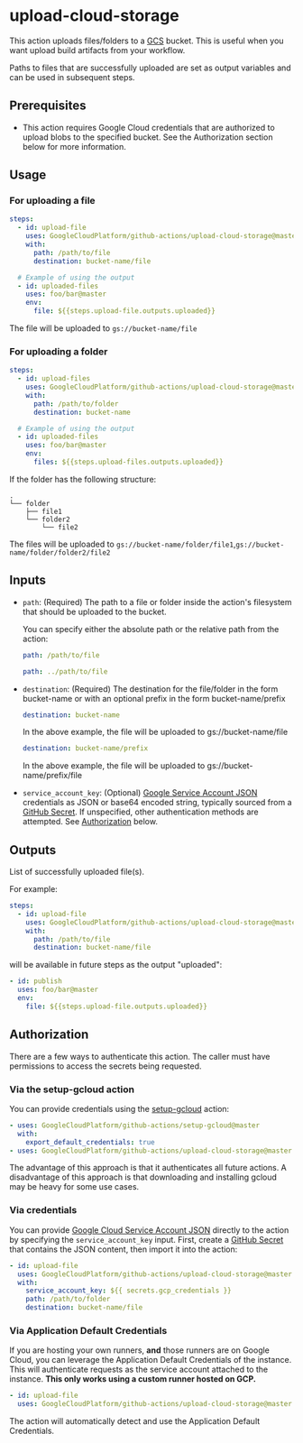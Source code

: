 <!--
Copyright 2020 Google LLC

Licensed under the Apache License, Version 2.0 (the "License");
you may not use this file except in compliance with the License.
You may obtain a copy of the License at

    http://www.apache.org/licenses/LICENSE-2.0

Unless required by applicable law or agreed to in writing, software
distributed under the License is distributed on an "AS IS" BASIS,
WITHOUT WARRANTIES OR CONDITIONS OF ANY KIND, either express or implied.
See the License for the specific language governing permissions and
limitations under the License.
-->

# upload-cloud-storage

This action uploads files/folders to a [GCS][gcs] bucket. This is useful when
you want upload build artifacts from your workflow.

Paths to files that are successfully uploaded are set as output variables and can be
used in subsequent steps.

## Prerequisites

- This action requires Google Cloud credentials that are authorized to upload
  blobs to the specified bucket. See the Authorization section below for more
  information.

## Usage

### For uploading a file

```yaml
steps:
  - id: upload-file
    uses: GoogleCloudPlatform/github-actions/upload-cloud-storage@master
    with:
      path: /path/to/file
      destination: bucket-name/file

  # Example of using the output
  - id: uploaded-files
    uses: foo/bar@master
    env:
      file: ${{steps.upload-file.outputs.uploaded}}
```

The file will be uploaded to `gs://bucket-name/file`

### For uploading a folder

```yaml
steps:
  - id: upload-files
    uses: GoogleCloudPlatform/github-actions/upload-cloud-storage@master
    with:
      path: /path/to/folder
      destination: bucket-name

  # Example of using the output
  - id: uploaded-files
    uses: foo/bar@master
    env:
      files: ${{steps.upload-files.outputs.uploaded}}
```

If the folder has the following structure:

```
.
└── folder
    ├── file1
    └── folder2
        └── file2
```

The files will be uploaded to `gs://bucket-name/folder/file1`,`gs://bucket-name/folder/folder2/file2`

## Inputs

- `path`: (Required) The path to a file or folder inside the action's filesystem
  that should be uploaded to the bucket.

  You can specify either the absolute path or the relative path from the action:

  ```yaml
  path: /path/to/file
  ```

  ```yaml
  path: ../path/to/file
  ```

- `destination`: (Required) The destination for the file/folder in the form bucket-name or with
  an optional prefix in the form bucket-name/prefix

  ```yaml
  destination: bucket-name
  ```

  In the above example, the file will be uploaded to gs://bucket-name/file

  ```yaml
  destination: bucket-name/prefix
  ```

  In the above example, the file will be uploaded to gs://bucket-name/prefix/file

- `service_account_key`: (Optional) [Google Service Account JSON][sa] credentials as JSON or base64 encoded string,
  typically sourced from a [GitHub Secret][gh-secret]. If unspecified, other
  authentication methods are attempted. See [Authorization](#Authorization) below.

## Outputs

List of successfully uploaded file(s).

For example:

```yaml
steps:
  - id: upload-file
    uses: GoogleCloudPlatform/github-actions/upload-cloud-storage@master
    with:
      path: /path/to/file
      destination: bucket-name/file
```

will be available in future steps as the output "uploaded":

```yaml
- id: publish
  uses: foo/bar@master
  env:
    file: ${{steps.upload-file.outputs.uploaded}}
```

## Authorization

There are a few ways to authenticate this action. The caller must have
permissions to access the secrets being requested.

### Via the setup-gcloud action

You can provide credentials using the [setup-gcloud][setup-gcloud] action:

```yaml
- uses: GoogleCloudPlatform/github-actions/setup-gcloud@master
  with:
    export_default_credentials: true
- uses: GoogleCloudPlatform/github-actions/upload-cloud-storage@master
```

The advantage of this approach is that it authenticates all future actions. A
disadvantage of this approach is that downloading and installing gcloud may be
heavy for some use cases.

### Via credentials

You can provide [Google Cloud Service Account JSON][sa] directly to the action
by specifying the `service_account_key` input. First, create a [GitHub
Secret][gh-secret] that contains the JSON content, then import it into the
action:

```yaml
- id: upload-file
  uses: GoogleCloudPlatform/github-actions/upload-cloud-storage@master
  with:
    service_account_key: ${{ secrets.gcp_credentials }}
    path: /path/to/folder
    destination: bucket-name/file
```

### Via Application Default Credentials

If you are hosting your own runners, **and** those runners are on Google Cloud,
you can leverage the Application Default Credentials of the instance. This will
authenticate requests as the service account attached to the instance. **This
only works using a custom runner hosted on GCP.**

```yaml
- id: upload-file
  uses: GoogleCloudPlatform/github-actions/upload-cloud-storage@master
```

The action will automatically detect and use the Application Default
Credentials.

[gcs]: https://cloud.google.com/storage
[sa]: https://cloud.google.com/iam/docs/creating-managing-service-accounts
[gh-runners]: https://help.github.com/en/actions/hosting-your-own-runners/about-self-hosted-runners
[gh-secret]: https://help.github.com/en/actions/configuring-and-managing-workflows/creating-and-storing-encrypted-secrets
[setup-gcloud]: ../setup-gcloud

